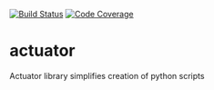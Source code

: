 [![Build Status](https://travis-ci.org/vasili-v/actuator.svg)](https://travis-ci.org/vasili-v/actuator) [![Code Coverage](https://scrutinizer-ci.com/g/vasili-v/actuator/badges/coverage.png?b=master)](https://scrutinizer-ci.com/g/vasili-v/actuator/?branch=master)
# actuator
Actuator library simplifies creation of python scripts
